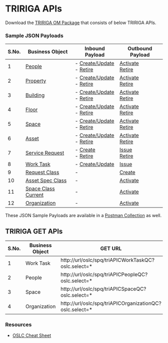 # TRIRIGA APIs

Download the [TRIRIGA OM Package](/docs/ompackages/) that consists of below TRIRIGA APIs.

### Sample JSON Payloads

S.No. | Business Object | Inbound Payload | Outbound Payload
---|---|---|---
1 | [People](/markdowns/People.md) | - [Create/Update](/docs/Payload_IN_Create_People.json) <br> - [Retire](/docs/Payload_IN_Retire_People.json) | [Activate](/docs/Payload_OUT_Activate_People.json) <br> [Retire](/docs/Payload_OUT_Retire_People.json)
2 | [Property](/markdowns/Property.md) | - [Create/Update](/docs/Payload_IN_Create_Property.json) <br> - [Retire](/docs/Payload_IN_Retire_Property.json) | [Activate](/docs/Payload_OUT_Property.json) <br> [Retire](/docs/Payload_OUT_Property.json) 
3 | [Building](/markdowns/Building.md) | - [Create/Update](/docs/Payload_IN_Create_Building.json) <br> - [Retire](/docs/Payload_IN_Retire_Building.json) | [Activate](/docs/Payload_OUT_Building.json) <br> [Retire](/docs/Payload_OUT_Building.json) 
4 | [Floor](/markdowns/Floor.md) | - [Create/Update](/docs/Payload_IN_Create_Floor.json) <br> - [Retire](/docs/Payload_IN_Retire_Floor.json) | [Activate](/docs/Payload_OUT_Floor.json) <br> [Retire](/docs/Payload_OUT_Floor.json)
5 | [Space](/markdowns/Space.md) | - [Create/Update](/docs/Payload_IN_Create_Space.json) <br> - [Retire](/docs/Payload_IN_Retire_Space.json) | [Activate](/docs/Payload_OUT_Space.json) <br> [Retire](/docs/Payload_OUT_Space.json)
6 | [Asset](/markdowns/Asset.md) | - [Create/Update](/docs/Payload_IN_Create_Asset.json) <br> - [Retire](/docs/Payload_IN_Retire_Asset.json) | [Activate](/docs/Payload_OUT_Asset.json) <br> [Retire](/docs/Payload_OUT_Asset.json)
7 | [Service Request](/markdowns/ServiceRequest.md) | - [Create](/docs/Payload_IN_Create_ServiceRequest.json) <br> - [Retire](/docs/Payload_IN_Retire_ServiceRequest.json) | [Issue](/docs/Payload_OUT_ServiceRequest.json) <br> [Retire](/docs/Payload_OUT_ServiceRequest.json)
8 | [Work Task](/markdowns/WorkTask.md) | - [Create/Update](/docs/Payload_IN_Create_WorkTask.json) | [Issue](/docs/Payload_OUT_WorkTask.json) | inbound_flow
9 | [Request Class](/markdowns/RequestClass.md) | - | [Create](/docs/Payload_OUT_Save_RequestClass.json) 
10 | [Asset Spec Class](/markdowns/AssetSpecClass.md) | - | [Activate](/docs/Payload_OUT_AssetSpecClass.json)
11 | [Space Class Current](/markdowns/SpaceClass.md) | - | [Activate](/docs/Payload_OUT_Save_SpaceClass.json)
12 | [Organization](/markdowns/Organization.md) | - | [Activate](/docs/Payload_OUT_Organization.json)



These JSON Sample Payloads are available in a [Postman Collection](/docs/APIConnect_v2.postman_collection.json) as well.

## TRIRIGA GET APIs

   S.No. | Business Object | GET URL
   ---|---|---
   1 | Work Task | http://url/oslc/spq/triAPICWorkTaskQC?oslc.select=*
   2 | People | http://url/oslc/spq/triAPICPeopleQC?oslc.select=*
   3 | Space  | http://url/oslc/spq/triAPICSpaceQC?oslc.select=*
   4 | Organization | http://url/oslc/spq/triAPICOrganizationQC?oslc.select=*
   
### Resources
 
 - [OSLC Cheat Sheet](/markdowns/oslccheatsheet.md)



